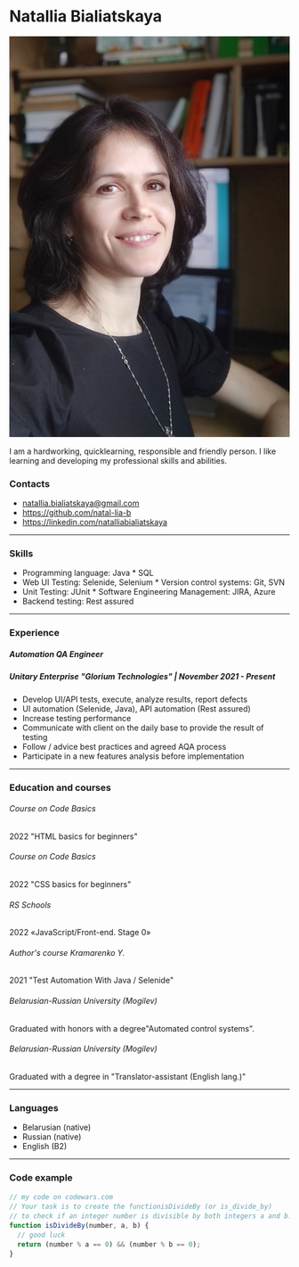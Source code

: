 # Natallia Bialiatskaya
![my_photo](/img/Natallia.jpg)

I am a hardworking, quicklearning, responsible and friendly person. I like learning and developing my professional skills and abilities. 

### Contacts
- <natallia.bialiatskaya@gmail.com>
- <https://github.com/natal-lia-b>
- <https://linkedin.com/natalliabialiatskaya>

***

### Skills
* Programming language: Java              * SQL
* Web UI Testing: Selenide, Selenium      * Version control systems: Git, SVN
* Unit Testing: JUnit                     * Software Engineering Management: JIRA, Azure
* Backend testing: Rest assured

***

### Experience
##### Automation QA Engineer
##### Unitary Enterprise "Glorium Technologies" |  November 2021 - Present
- Develop UI/API tests, execute, analyze results, report defects
- UI automation (Selenide, Java), API automation (Rest assured)
- Increase testing performance
- Communicate with client on the daily base to provide the result of testing
- Follow / advice best practices and agreed AQA process
- Participate in a new features analysis before implementation

***

### Education and courses
###### Course on Code Basics
2022
"HTML basics for beginners"
###### Course on Code Basics
2022
"CSS basics for beginners"
###### RS Schools 
2022
«JavaScript/Front-end. Stage 0»
###### Author's course Kramarenko Y.
2021
"Test Automation With Java / Selenide"

###### Belarusian-Russian University (Mogilev)
Graduated with honors with a degree"Automated control systems".
###### Belarusian-Russian University (Mogilev)
Graduated with a degree in "Translator-assistant (English lang.)"

***

### Languages
* Belarusian (native)
* Russian (native)
* English (B2)

***

### Code example
```javascript
// my code on codewars.com
// Your task is to create the functionisDivideBy (or is_divide_by) 
// to check if an integer number is divisible by both integers a and b.
function isDivideBy(number, a, b) {
  // good luck
  return (number % a == 0) && (number % b == 0);
}
```